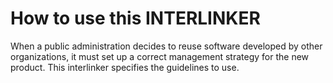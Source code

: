 # How to use this INTERLINKER
When a public administration decides to reuse software developed by other organizations, it must set up a correct management strategy for the new product. This interlinker specifies the guidelines to use.